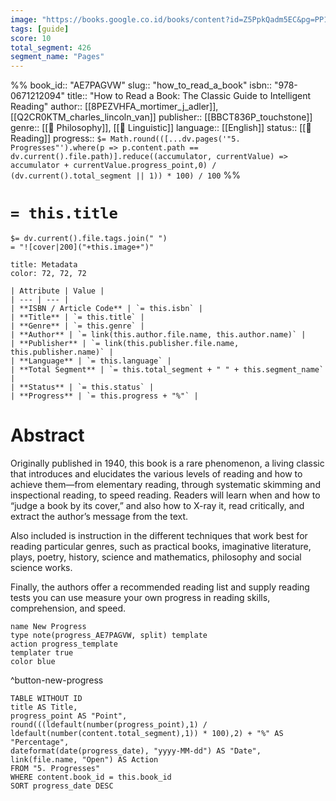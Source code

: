 ```yaml
---
image: "https://books.google.co.id/books/content?id=Z5PpkQadm5EC&pg=PP1&img=1&zoom=3&hl=en&bul=1&sig=ACfU3U1gi4VysEn_51KpgSV4-1bW1DSofQ&w=1280" 
tags: [guide]
score: 10
total_segment: 426
segment_name: "Pages"
---
```

%% 
book_id:: "AE7PAGVW"
slug:: "how_to_read_a_book"
isbn:: "978-0671212094"
title:: "How to Read a Book: The Classic Guide to Intelligent Reading"
author:: [[8PEZVHFA_mortimer_j_adler]], [[Q2CR0KTM_charles_lincoln_van]]
publisher:: [[BBCT836P_touchstone]]
genre::  [[🎲 Philosophy]], [[💠 Linguistic]]
language::  [[English]]
status:: [[👀 Reading]]
progress:: `$= Math.round(([...dv.pages('"5. Progresses"').where(p => p.content.path == dv.current().file.path)].reduce((accumulator, currentValue) => accumulator + currentValue.progress_point,0) / (dv.current().total_segment || 1)) * 100) / 100`
%%
# `= this.title`
`$= dv.current().file.tags.join(" ")`
<br/>
`= "![cover|200]("+this.image+")"`

```ad-note
title: Metadata
color: 72, 72, 72

| Attribute | Value |
| --- | --- |
| **ISBN / Article Code** | `= this.isbn` |
| **Title** | `= this.title` |
| **Genre** | `= this.genre` |
| **Author** | `= link(this.author.file.name, this.author.name)` |
| **Publisher** | `= link(this.publisher.file.name, this.publisher.name)` |
| **Language** | `= this.language` |
| **Total Segment** | `= this.total_segment + " " + this.segment_name` |
| **Status** | `= this.status` |
| **Progress** | `= this.progress + "%"` |
```

# Abstract

Originally published in 1940, this book is a rare phenomenon, a living classic that introduces and elucidates the various levels of reading and how to achieve them—from elementary reading, through systematic skimming and inspectional reading, to speed reading. Readers will learn when and how to “judge a book by its cover,” and also how to X-ray it, read critically, and extract the author’s message from the text.

Also included is instruction in the different techniques that work best for reading particular genres, such as practical books, imaginative literature, plays, poetry, history, science and mathematics, philosophy and social science works.

Finally, the authors offer a recommended reading list and supply reading tests you can use measure your own progress in reading skills, comprehension, and speed.

```button
name New Progress
type note(progress_AE7PAGVW, split) template
action progress_template
templater true
color blue
```
^button-new-progress

```dataview
TABLE WITHOUT ID 
title AS Title,
progress_point AS "Point",
round(((ldefault(number(progress_point),1) / ldefault(number(content.total_segment),1)) * 100),2) + "%" AS "Percentage",
dateformat(date(progress_date), "yyyy-MM-dd") AS "Date",
link(file.name, "Open") AS Action
FROM "5. Progresses"
WHERE content.book_id = this.book_id
SORT progress_date DESC
```

